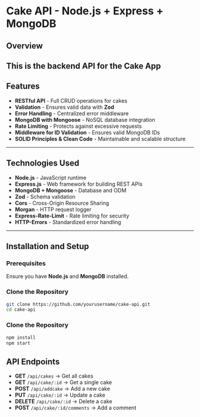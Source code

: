 # Cake API - Node.js + Express + MongoDB

## Overview
This is the **backend API** for the Cake App
---

## Features
- **RESTful API** - Full CRUD operations for cakes
- **Validation**  - Ensures valid data with **Zod**
- **Error Handling** - Centralized error middleware
- **MongoDB with Mongoose** - NoSQL database integration
- **Rate Limiting** - Protects against excessive requests
- **Middleware for ID Validation** - Ensures valid MongoDB IDs
- **SOLID Principles & Clean Code** - Maintainable and scalable structure

---

## Technologies Used
- **Node.js** - JavaScript runtime
- **Express.js** - Web framework for building REST APIs
- **MongoDB + Mongoose** - Database and ODM
- **Zod** - Schema validation
- **Cors** - Cross-Origin Resource Sharing
- **Morgan** - HTTP request logger
- **Express-Rate-Limit** - Rate limiting for security
- **HTTP-Errors** - Standardized error handling

---

## Installation and Setup
### **Prerequisites**
Ensure you have **Node.js** and **MongoDB** installed.

### **Clone the Repository**
```sh
git clone https://github.com/yourusername/cake-api.git
cd cake-api
```

### **Clone the Repository**
```sh
npm install
npm start
````

## API Endpoints

- **GET** `/api/cakes` → Get all cakes  
- **GET** `/api/cake/:id` → Get a single cake  
- **POST** `/api/addcake` → Add a new cake  
- **PUT** `/api/cake/:id` → Update a cake  
- **DELETE** `/api/cake/:id` → Delete a cake  
- **POST** `/api/cake/:id/comments` → Add a comment  
